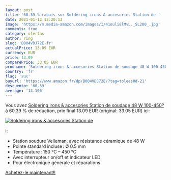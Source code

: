 ```yaml
---
layout: post
title: '60.39 % rabais sur Soldering irons & accesories Station de '
date: 2021-01-12 12:20:13
image: 'https://m.media-amazon.com/images/I/41ouli8lMvL._SL200_.jpg'
comments: true
category: ofertas
author: ring
slug: 'B004VDJ72E-fr'
actualPrice: 13.09 EUR
currency: EUR
price: 13.09
comparePrice: 33.05 EUR
prodname: 'Soldering irons & accesories Station de soudage 48 W 100-450º'
country: 'fr'
flag: '🇫🇷'
buyurl: 'https://www.amazon.fr/dp/B004VDJ72E/?tag=tolees0d-21'
descuento: '60.39'
average: '13.105'
---
```


Vous avez [Soldering irons & accesories Station de soudage 48 W 100-450º](https://www.amazon.fr/dp/B004VDJ72E/?tag=tolees0d-21)  à  60.39 % de réduction, prix final  13.09 EUR (original: 33.05 EUR) ici:

[![Soldering irons & accesories Station de ](https://m.media-amazon.com/images/I/41ouli8lMvL._SL200_.jpg)](https://www.amazon.fr/dp/B004VDJ72E/?tag=tolees0d-21)

ℹ️:

- Station soudure Velleman, avec résistance céramique de 48 W
- Pointe standard incluse : Ø 0.5 mm
- Température : 150 °C – 450 °C
- Avec interrupteur on/off et indicateur LED
- Pour électronique générale et réparations

[Achetez-le maintenant!!](https://www.amazon.fr/dp/B004VDJ72E/?tag=tolees0d-21)
